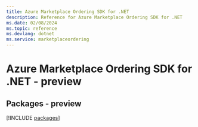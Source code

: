 ```yaml
---
title: Azure Marketplace Ordering SDK for .NET
description: Reference for Azure Marketplace Ordering SDK for .NET
ms.date: 02/08/2024
ms.topic: reference
ms.devlang: dotnet
ms.service: marketplaceordering
---
```

# Azure Marketplace Ordering SDK for .NET - preview
## Packages - preview
[!INCLUDE [packages](marketplace-ordering-index.md)]